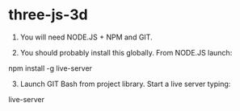# three-js-3d

1) You will need NODE.JS + NPM and GIT.


2) You should probably install this globally. From NODE.JS launch:

npm install -g live-server


3) Launch GIT Bash from project library. Start a live server typing:

live-server
